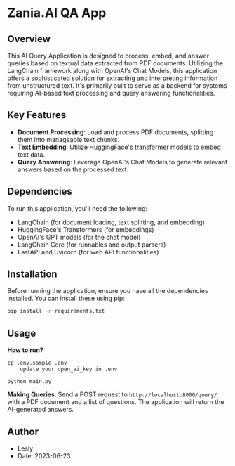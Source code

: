 # Zania.AI QA App

## Overview

This AI Query Application is designed to process, embed, and answer queries based on textual data extracted from PDF documents. Utilizing the LangChain framework along with OpenAI's Chat Models, this application offers a sophisticated solution for extracting and interpreting information from unstructured text. It's primarily built to serve as a backend for systems requiring AI-based text processing and query answering functionalities.

## Key Features

- **Document Processing**: Load and process PDF documents, splitting them into manageable text chunks.
- **Text Embedding**: Utilize HuggingFace's transformer models to embed text data.
- **Query Answering**: Leverage OpenAI's Chat Models to generate relevant answers based on the processed text.

## Dependencies

To run this application, you'll need the following:
- LangChain (for document loading, text splitting, and embedding)
- HuggingFace's Transformers (for embeddings)
- OpenAI's GPT models (for the chat model)
- LangChain Core (for runnables and output parsers)
- FastAPI and Uvicorn (for web API functionalities)

## Installation

Before running the application, ensure you have all the dependencies installed. You can install these using pip:

```bash
pip install -r requirements.txt
```

## Usage

**How to run?**
```
cp .env.sample .env
    update your open_ai_key in .env

python main.py
```

**Making Queries**: Send a POST request to `http://localhost:8000/query/` with a PDF document and a list of questions. The application will return the AI-generated answers.

## Author

- Lesly
- Date: 2023-06-23